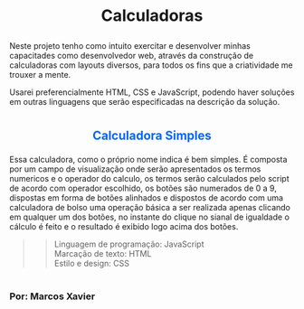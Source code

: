 
 #  <p style="text-align: center;">Calculadoras </p> 
Neste projeto tenho como intuito exercitar e desenvolver minhas capacitades como desenvolvedor web, através da construção de calculadoras com layouts diversos, para todos os fins que a criatividade me trouxer a mente. 



Usarei preferencialmente HTML, CSS e JavaScript, podendo haver soluções em outras linguagens que serão especificadas na descrição da solução.
<h1> 


 

##  <p style="text-align: center; Color: #0066ff;"> **Calculadora Simples**</p>

 Essa calculadora, como o próprio nome indica é bem simples. É composta por um campo de visualização onde serão apresentados os termos numericos e o operador do calculo, os termos serão calculados pelo script de acordo com operador escolhido, os botões são numerados de 0 a 9, dispostas em forma de botões alinhados e dispostos de acordo com uma calculadora de bolso uma operação básica a ser realizada apenas clicando em qualquer um dos botões, no instante do clique no sianal de igualdade o cálculo é feito e o resultado é exibido logo acima dos botões.

>>Linguagem de programação: JavaScript <br>
>>Marcação de texto: HTML<br>
>>Estilo e design: CSS<br>
 <h1> 


 ###  **Por: Marcos Xavier** <h3>
